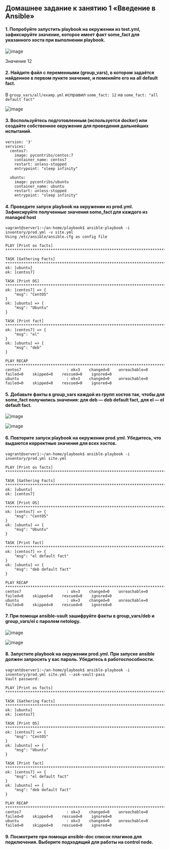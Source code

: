 ## Домашнее задание к занятию 1 «Введение в Ansible»
#### 1. Попробуйте запустить playbook на окружении из test.yml, зафиксируйте значение, которое имеет факт some_fact для указанного хоста при выполнении playbook.
![image](https://github.com/dikalov/devops-28/assets/126553776/4ab006ef-ea05-4bf3-b06f-6275a2bd7990)

Значение 12
#### 2. Найдите файл с переменными (group_vars), в котором задаётся найденное в первом пункте значение, и поменяйте его на all default fact.
В ```group_vars/all/examp.yml``` исправил ```some_fact: 12``` на ```some_fact: "all default fact"```

![image](https://github.com/dikalov/devops-28/assets/126553776/d73afcf5-a453-4de0-9081-47c635a89b74)

#### 3. Воспользуйтесь подготовленным (используется docker) или создайте собственное окружение для проведения дальнейших испытаний.
```
version: '3'
services:
  centos7:
    image: pycontribs/centos:7
    container_name: centos7
    restart: unless-stopped
    entrypoint: "sleep infinity"

  ubuntu:
    image: pycontribs/ubuntu
    container_name: ubuntu
    restart: unless-stopped
    entrypoint: "sleep infinity"
```

#### 4. Проведите запуск playbook на окружении из prod.yml. Зафиксируйте полученные значения some_fact для каждого из managed host
```
vagrant@server1:~/an-home/playbook$ ansible-playbook -i inventory/prod.yml -v site.yml
Using /etc/ansible/ansible.cfg as config file

PLAY [Print os facts] ********************************************************************************************************************************************************************************************************

TASK [Gathering Facts] *******************************************************************************************************************************************************************************************************
ok: [ubuntu]
ok: [centos7]

TASK [Print OS] **************************************************************************************************************************************************************************************************************
ok: [centos7] => {
    "msg": "CentOS"
}
ok: [ubuntu] => {
    "msg": "Ubuntu"
}

TASK [Print fact] ************************************************************************************************************************************************************************************************************
ok: [centos7] => {
    "msg": "el"
}
ok: [ubuntu] => {
    "msg": "deb"
}

PLAY RECAP *******************************************************************************************************************************************************************************************************************
centos7                    : ok=3    changed=0    unreachable=0    failed=0    skipped=0    rescued=0    ignored=0   
ubuntu                     : ok=3    changed=0    unreachable=0    failed=0    skipped=0    rescued=0    ignored=0
```
#### 5. Добавьте факты в group_vars каждой из групп хостов так, чтобы для some_fact получились значения: для deb — deb default fact, для el — el default fact.
![image](https://github.com/dikalov/devops-28/assets/126553776/25e38d3b-ad1f-4f9a-9a71-fe7e60f98d54)

![image](https://github.com/dikalov/devops-28/assets/126553776/03b598ea-0de3-4830-a3d1-816cd67382bf)

#### 6. Повторите запуск playbook на окружении prod.yml. Убедитесь, что выдаются корректные значения для всех хостов.
```
vagrant@server1:~/an-home/playbook$ ansible-playbook -i inventory/prod.yml site.yml

PLAY [Print os facts] *********************************************************************************************************************************************************************************************************************************************************

TASK [Gathering Facts] ********************************************************************************************************************************************************************************************************************************************************
ok: [ubuntu]
ok: [centos7]

TASK [Print OS] ***************************************************************************************************************************************************************************************************************************************************************
ok: [centos7] => {
    "msg": "CentOS"
}
ok: [ubuntu] => {
    "msg": "Ubuntu"
}

TASK [Print fact] *************************************************************************************************************************************************************************************************************************************************************
ok: [centos7] => {
    "msg": "el default fact"
}
ok: [ubuntu] => {
    "msg": "deb default fact"
}

PLAY RECAP ********************************************************************************************************************************************************************************************************************************************************************
centos7                    : ok=3    changed=0    unreachable=0    failed=0    skipped=0    rescued=0    ignored=0   
ubuntu                     : ok=3    changed=0    unreachable=0    failed=0    skipped=0    rescued=0    ignored=0
```
#### 7. При помощи ansible-vault зашифруйте факты в group_vars/deb и group_vars/el с паролем netology.
![image](https://github.com/dikalov/devops-28/assets/126553776/57dfc1f8-6ece-4394-a43c-0ef2ba805249)

![image](https://github.com/dikalov/devops-28/assets/126553776/099e3619-946c-495a-98a4-7de830e072b2)

#### 8. Запустите playbook на окружении prod.yml. При запуске ansible должен запросить у вас пароль. Убедитесь в работоспособности.
```
vagrant@server1:~/an-home/playbook$ ansible-playbook -i inventory/prod.yml site.yml --ask-vault-pass
Vault password: 

PLAY [Print os facts] *********************************************************************************************************************************************************************************************************************************************************

TASK [Gathering Facts] ********************************************************************************************************************************************************************************************************************************************************
ok: [ubuntu]
ok: [centos7]

TASK [Print OS] ***************************************************************************************************************************************************************************************************************************************************************
ok: [centos7] => {
    "msg": "CentOS"
}
ok: [ubuntu] => {
    "msg": "Ubuntu"
}

TASK [Print fact] *************************************************************************************************************************************************************************************************************************************************************
ok: [centos7] => {
    "msg": "el default fact"
}
ok: [ubuntu] => {
    "msg": "deb default fact"
}

PLAY RECAP ********************************************************************************************************************************************************************************************************************************************************************
centos7                    : ok=3    changed=0    unreachable=0    failed=0    skipped=0    rescued=0    ignored=0   
ubuntu                     : ok=3    changed=0    unreachable=0    failed=0    skipped=0    rescued=0    ignored=0
```
#### 9. Посмотрите при помощи ansible-doc список плагинов для подключения. Выберите подходящий для работы на control node.

